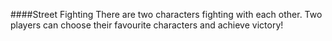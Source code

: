 ####Street Fighting
There are two characters fighting with each other. Two players can choose their favourite characters and achieve victory!
